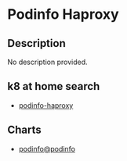 # Podinfo Haproxy

## Description

No description provided.

## k8 at home search

- [podinfo-haproxy](https://nanne.dev/k8s-at-home-search/#/podinfo-haproxy)

## Charts

- [podinfo@podinfo](https://stefanprodan.github.io/podinfo/)

